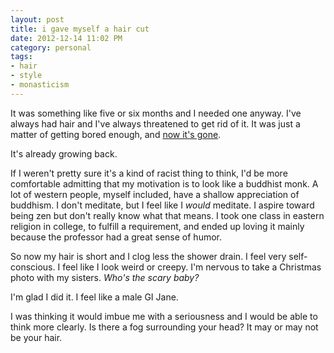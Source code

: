 ```yaml
---
layout: post
title: i gave myself a hair cut
date: 2012-12-14 11:02 PM
category: personal
tags:
- hair
- style
- monasticism
---
```


It was something like five or six months and I needed one anyway. I've always had hair and I've always threatened to get rid of it. It was just a matter of getting bored enough, and [now it's gone](http://instagram.com/p/TKqIEjocvv/).

It's already growing back.

If I weren't pretty sure it's a kind of racist thing to think, I'd be more comfortable admitting that my motivation is to look like a buddhist monk. A lot of western people, myself included, have a shallow appreciation of buddhism. I don't meditate, but I feel like I *would* meditate. I aspire toward being zen but don't really know what that means. I took one class in eastern religion in college, to fulfill a requirement, and ended up loving it mainly because the professor had a great sense of humor.

So now my hair is short and I clog less the shower drain. I feel very self-conscious. I feel like I look weird or creepy. I'm nervous to take a Christmas photo with my sisters. *Who's the scary baby?*

I'm glad I did it. I feel like a male GI Jane.

I was thinking it would imbue me with a seriousness and I would be able to think more clearly. Is there a fog surrounding your head? It may or may not be your hair.

